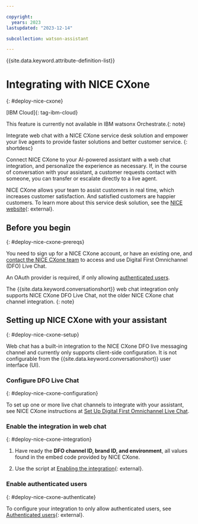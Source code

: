 ```yaml
---

copyright:
  years: 2023
lastupdated: "2023-12-14"

subcollection: watson-assistant

---
```

{{site.data.keyword.attribute-definition-list}}


# Integrating with NICE CXone
{: #deploy-nice-cxone}

[IBM Cloud]{: tag-ibm-cloud}

This feature is currently not available in IBM watsonx Orchestrate.{: note}

Integrate web chat with a NICE CXone service desk solution and empower your live agents to provide faster solutions and better customer service.
{: shortdesc}

Connect NICE CXone to your AI-powered assistant with a web chat integration, and personalize the experience as necessary. If, in the course of conversation with your assistant, a customer requests contact with someone, you can transfer or escalate directly to a live agent.

NICE CXone allows your team to assist customers in real time, which increases customer satisfaction. And satisfied customers are happier customers. To learn more about this service desk solution, see the [NICE website](https://www.nice.com/solutions/omnichannel-customer-service){: external}.

## Before you begin
{: #deploy-nice-cxone-prereqs}

You need to sign up for a NICE CXone account, or have an existing one, and [contact the NICE CXone team](https://www.nice.com/contact-us) to access and use Digital First Omnichannel (DFO) Live Chat.

An OAuth provider is required, if only allowing [authenticated users](#deploy-nice-cxone-authenticate).

The {{site.data.keyword.conversationshort}} web chat integration only supports NICE CXone DFO Live Chat, not the older NICE CXone chat channel integration. 
{: note} 

## Setting up NICE CXone with your assistant
{: #deploy-nice-cxone-setup}

Web chat has a built-in integration to the NICE CXone DFO live messaging channel and currently only supports client-side configuration. It is not configurable from the {{site.data.keyword.conversationshort}} user interface (UI).

### Configure DFO Live Chat
{: #deploy-nice-cxone-configuration}

To set up one or more live chat channels to integrate with your assistant, see NICE CXone instructions at [Set Up Digital First Omnichannel Live Chat](https://help.nice-incontact.com/content/acd/digital/chat/setuplivechat.htm).

### Enable the integration in web chat 
{: #deploy-nice-cxone-integration}

1. Have ready the **DFO channel ID, brand ID, and environment**, all values found in the embed code provided by NICE CXone.

1. Use the script at [Enabling the integration](https://web-chat.global.assistant.watson.cloud.ibm.com/docs.html?to=service-desks-nice#enabling){: external}.

### Enable authenticated users
{: #deploy-nice-cxone-authenticate}

To configure your integration to only allow authenticated users, see [Authenticated users](https://web-chat.global.assistant.watson.cloud.ibm.com/docs.html?to=service-desks-nice#authenticated-users){: external}.


